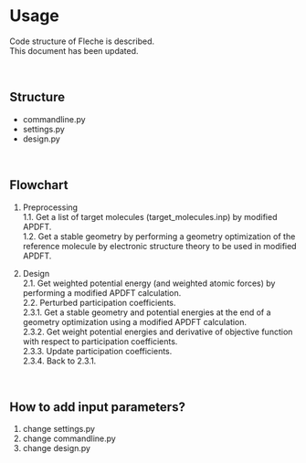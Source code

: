 # Usage

Code structure of Fleche is described.  
This document has been updated.

<br/>

## Structure

- commandline.py  
- settings.py  
- design.py

<br/>

## Flowchart

1. Preprocessing  
  1.1. Get a list of target molecules (target_molecules.inp) by modified APDFT.  
  1.2. Get a stable geometry by performing a geometry optimization of
       the reference molecule by electronic structure theory to be used in modified APDFT.  

2. Design  
  2.1. Get weighted potential energy (and weighted atomic forces) by performing
       a modified APDFT calculation.  
  2.2. Perturbed participation coefficients.  
  2.3.1. Get a stable geometry and potential energies at the end of a geometry optimization
         using a modified APDFT calculation.  
  2.3.2. Get weight potential energies and derivative of objective function with respect to
         participation coefficients.  
  2.3.3. Update participation coefficients.  
  2.3.4. Back to 2.3.1.  

<br/>

## How to add input parameters?

1. change settings.py
2. change commandline.py
3. change design.py